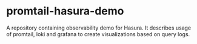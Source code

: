 # promtail-hasura-demo
A repository containing observability demo for Hasura. It describes usage of promtail, loki and grafana to create visualizations based on query logs.
